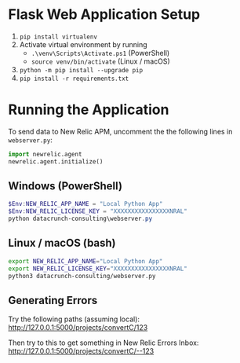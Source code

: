# Flask Web Application Setup
1. `pip install virtualenv`
1. Activate virtual environment by running
    - `.\venv\Scripts\Activate.ps1` (PowerShell)
    - `source venv/bin/activate` (Linux / macOS)
1. `python -m pip install --upgrade pip`
1. `pip install -r requirements.txt`


# Running the Application
To send data to New Relic APM, uncomment the the following lines in `webserver.py`:
```python
import newrelic.agent
newrelic.agent.initialize()
```

## Windows (PowerShell)
```PowerShell
$Env:NEW_RELIC_APP_NAME = "Local Python App"
$Env:NEW_RELIC_LICENSE_KEY = "XXXXXXXXXXXXXXXXNRAL"
python datacrunch-consulting\webserver.py
```

## Linux / macOS (bash)
```bash
export NEW_RELIC_APP_NAME="Local Python App"
export NEW_RELIC_LICENSE_KEY="XXXXXXXXXXXXXXXXNRAL"
python3 datacrunch-consulting/webserver.py
```

## Generating Errors
Try the following paths (assuming local):
http://127.0.0.1:5000/projects/convertC/123

Then try to this to get something in New Relic Errors Inbox:
http://127.0.0.1:5000/projects/convertC/--123